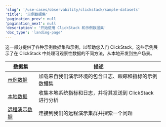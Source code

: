 ```yaml
---
'slug': '/use-cases/observability/clickstack/sample-datasets'
'title': '示例数据集'
'pagination_prev': null
'pagination_next': null
'description': '开始使用 ClickStack 和示例数据集'
'doc_type': 'landing-page'
---
```


这一部分提供了各种示例数据集和示例，以帮助您入门 ClickStack。这些示例展示了在 ClickStack 中处理可观察性数据的不同方法，从本地开发到生产场景。

| 数据集 | 描述 |
|---------|-------------|
| [示例数据](sample-data.md) | 加载来自我们演示环境的包含日志、跟踪和指标的示例数据集 |
| [本地数据](local-data.md) | 收集本地系统指标和日志，并将其发送到 ClickStack 进行分析 |
| [远程演示数据](remote-demo-data.md) | 连接到我们的远程演示集群并探索一个问题 |
